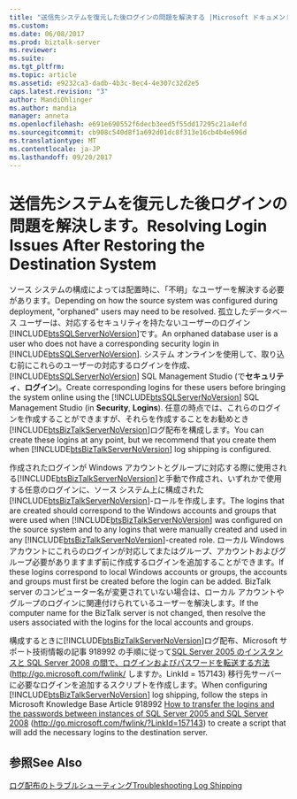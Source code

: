 ```yaml
---
title: "送信先システムを復元した後ログインの問題を解決する |Microsoft ドキュメント"
ms.custom: 
ms.date: 06/08/2017
ms.prod: biztalk-server
ms.reviewer: 
ms.suite: 
ms.tgt_pltfrm: 
ms.topic: article
ms.assetid: e9232ca3-dadb-4b3c-8ec4-4e307c32d2e5
caps.latest.revision: "3"
author: MandiOhlinger
ms.author: mandia
manager: anneta
ms.openlocfilehash: e691e690552f6decb3eed5f55dd17295c21a4efd
ms.sourcegitcommit: cb908c540d8f1a692d01dc8f313e16cb4b4e696d
ms.translationtype: MT
ms.contentlocale: ja-JP
ms.lasthandoff: 09/20/2017
---
```

# <a name="resolving-login-issues-after-restoring-the-destination-system"></a><span data-ttu-id="ca387-102">送信先システムを復元した後ログインの問題を解決します。</span><span class="sxs-lookup"><span data-stu-id="ca387-102">Resolving Login Issues After Restoring the Destination System</span></span>
<span data-ttu-id="ca387-103">ソース システムの構成によっては配置時に、「不明」なユーザーを解決する必要があります。</span><span class="sxs-lookup"><span data-stu-id="ca387-103">Depending on how the source system was configured during deployment, "orphaned" users may need to be resolved.</span></span> <span data-ttu-id="ca387-104">孤立したデータベース ユーザーは、対応するセキュリティを持たないユーザーのログイン[!INCLUDE[btsSQLServerNoVersion](../includes/btssqlservernoversion-md.md)]です。</span><span class="sxs-lookup"><span data-stu-id="ca387-104">An orphaned database user is a user who does not have a corresponding security login in [!INCLUDE[btsSQLServerNoVersion](../includes/btssqlservernoversion-md.md)].</span></span> <span data-ttu-id="ca387-105">システム オンラインを使用して、取り込む前にこれらのユーザーの対応するログインを作成、 [!INCLUDE[btsSQLServerNoVersion](../includes/btssqlservernoversion-md.md)] SQL Management Studio (で**セキュリティ**、**ログイン**)。</span><span class="sxs-lookup"><span data-stu-id="ca387-105">Create corresponding logins for these users before bringing the system online using the [!INCLUDE[btsSQLServerNoVersion](../includes/btssqlservernoversion-md.md)] SQL Management Studio (in **Security**, **Logins**).</span></span> <span data-ttu-id="ca387-106">任意の時点では、これらのログインを作成することができますが、それらを作成することをお勧めとき[!INCLUDE[btsBizTalkServerNoVersion](../includes/btsbiztalkservernoversion-md.md)]ログ配布を構成します。</span><span class="sxs-lookup"><span data-stu-id="ca387-106">You can create these logins at any point, but we recommend that you create them when [!INCLUDE[btsBizTalkServerNoVersion](../includes/btsbiztalkservernoversion-md.md)] log shipping is configured.</span></span>  
  
 <span data-ttu-id="ca387-107">作成されたログインが Windows アカウントとグループに対応する際に使用される[!INCLUDE[btsBizTalkServerNoVersion](../includes/btsbiztalkservernoversion-md.md)]と手動で作成され、いずれかで使用する任意のログインに、ソース システム上に構成された[!INCLUDE[btsBizTalkServerNoVersion](../includes/btsbiztalkservernoversion-md.md)]-ロールを作成します。</span><span class="sxs-lookup"><span data-stu-id="ca387-107">The logins that are created should correspond to the Windows accounts and groups that were used when [!INCLUDE[btsBizTalkServerNoVersion](../includes/btsbiztalkservernoversion-md.md)] was configured on the source system and to any logins that were manually created and used in any [!INCLUDE[btsBizTalkServerNoVersion](../includes/btsbiztalkservernoversion-md.md)]-created role.</span></span> <span data-ttu-id="ca387-108">ローカル Windows アカウントにこれらのログインが対応してまたはグループ、アカウントおよびグループ必要がありますまず前に作成するログインを追加することができます。</span><span class="sxs-lookup"><span data-stu-id="ca387-108">If these logins correspond to local Windows accounts or groups, the accounts and groups must first be created before the login can be added.</span></span> <span data-ttu-id="ca387-109">BizTalk server のコンピューター名が変更されていない場合は、ローカル アカウントやグループのログインに関連付けられているユーザーを解決します。</span><span class="sxs-lookup"><span data-stu-id="ca387-109">If the computer name for the BizTalk server is not changed, then resolve the users associated with the logins for the local accounts and groups.</span></span>  
  
 <span data-ttu-id="ca387-110">構成するときに[!INCLUDE[btsBizTalkServerNoVersion](../includes/btsbiztalkservernoversion-md.md)]ログ配布、Microsoft サポート技術情報の記事 918992 の手順に従って[SQL Server 2005 のインスタンスと SQL Server 2008 の間で、ログインおよびパスワードを転送する方法](http://go.microsoft.com/fwlink/?LinkId=157143)(http://go.microsoft.com/fwlink/ しますか。LinkId = 157143) 移行先サーバーに必要なログインを追加するスクリプトを作成します。</span><span class="sxs-lookup"><span data-stu-id="ca387-110">When configuring [!INCLUDE[btsBizTalkServerNoVersion](../includes/btsbiztalkservernoversion-md.md)] log shipping, follow the steps in Microsoft Knowledge Base Article 918992 [How to transfer the logins and the passwords between instances of SQL Server 2005 and SQL Server 2008](http://go.microsoft.com/fwlink/?LinkId=157143) (http://go.microsoft.com/fwlink/?LinkId=157143) to create a script that will add the necessary logins to the destination server.</span></span>  
  
## <a name="see-also"></a><span data-ttu-id="ca387-111">参照</span><span class="sxs-lookup"><span data-stu-id="ca387-111">See Also</span></span>  
 [<span data-ttu-id="ca387-112">ログ配布のトラブルシューティング</span><span class="sxs-lookup"><span data-stu-id="ca387-112">Troubleshooting Log Shipping</span></span>](../technical-guides/troubleshooting-log-shipping.md)